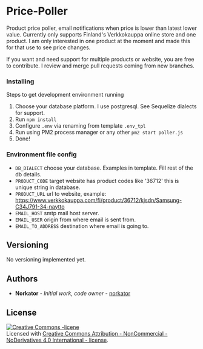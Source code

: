 # Price-Poller

Product price poller, email notifications when price is lower than latest lower value.
Currently only supports Finland's Verkkokauppa online store and one product.
I am only interested in one product at the moment and made this for that use to see price changes.

If you want and need support for multiple products or website, you are free to contribute. 
I review and merge pull requests coming from new branches. 
 
 
### Installing

Steps to get development environment running

1. Choose your database platform. I use postgresql. See Sequelize dialects for support. 
2. Run `npm install`
3. Configure `.env` via renaming from template `.env_tpl`
4. Run using PM2 process manager or any other `pm2 start poller.js`
5. Done!


### Environment file config
* `DB_DIALECT` choose your database. Examples in template. Fill rest of the db details.
* `PRODUCT_CODE` target website has product codes like '36712' this is unique string in database.
* `PRODUCT_URL` url to website, example: https://www.verkkokauppa.com/fi/product/36712/kjsdn/Samsung-C34J791-34-naytto
* `EMAIL_HOST` smtp mail host server.
* `EMAIL_USER` origin from where email is sent from.
* `EMAIL_TO_ADDRESS` destination where email is going to.


## Versioning

No versioning implemented yet.


## Authors

* **Norkator** - *Initial work, code owner* - [norkator](https://github.com/norkator)


## License

<a rel="license" href="http://creativecommons.org/licenses/by-nc-nd/4.0/"><img alt="Creative Commons -licene" style="border-width:0" src="https://i.creativecommons.org/l/by-nc-nd/4.0/88x31.png" /></a><br />Licensed with <a rel="license" href="http://creativecommons.org/licenses/by-nc-nd/4.0/">Creative Commons Attribution - NonCommercial - NoDerivatives 4.0 International - license</a>.
